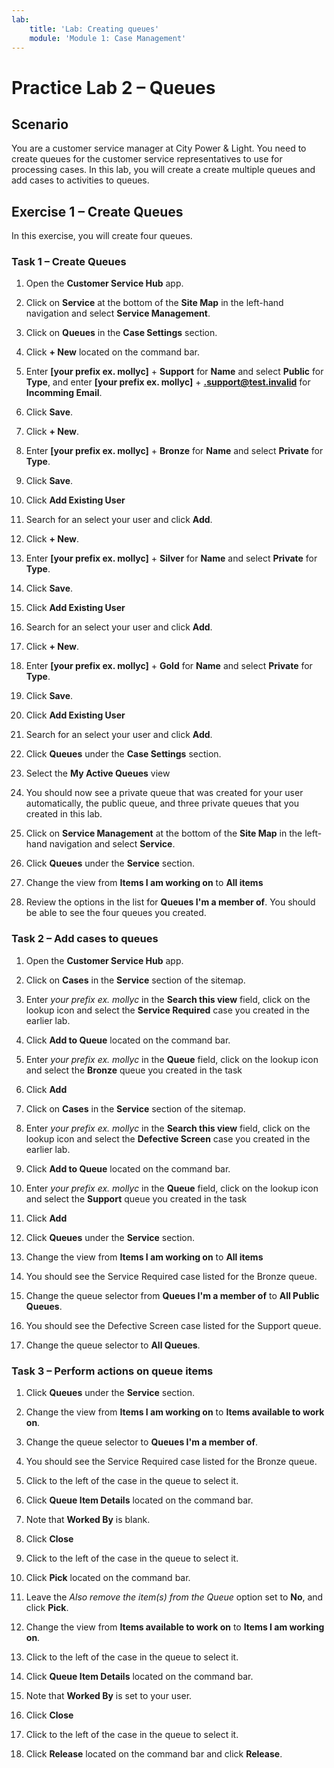```yaml
---
lab:
    title: 'Lab: Creating queues'
    module: 'Module 1: Case Management'
---
```


# Practice Lab 2 – Queues

## Scenario

You are a customer service manager at City Power & Light. You need to create queues for the customer service representatives to use for processing cases. In this lab, you will create a create multiple queues and add cases to activities to queues.

## Exercise 1 – Create Queues

In this exercise, you will create four queues.

### Task 1 – Create Queues

1.  Open the **Customer Service Hub** app.

2.  Click on **Service** at the bottom of the **Site Map** in the left-hand navigation and select **Service Management**.

2.  Click on **Queues** in the **Case Settings** section.

4.  Click **+ New** located on the command bar.

5.  Enter **[your prefix ex. mollyc]** + **Support** for **Name** and select **Public** for **Type**, and enter **[your prefix ex. mollyc]** + **.support@test.invalid** for **Incomming Email**.

6.  Click **Save**.

7.  Click **+ New**.

8.  Enter **[your prefix ex. mollyc]** + **Bronze** for **Name** and select **Private** for **Type**.

9.  Click **Save**.

10. Click **Add Existing User**

11. Search for an select your user and click **Add**.

12. Click **+ New**.

13. Enter **[your prefix ex. mollyc]** + **Silver** for **Name** and select **Private** for **Type**.

14. Click **Save**.

15. Click **Add Existing User**

16. Search for an select your user and click **Add**.

17. Click **+ New**.

18. Enter **[your prefix ex. mollyc]** + **Gold** for **Name** and select **Private** for **Type**.

19. Click **Save**.

20. Click **Add Existing User**

21. Search for an select your user and click **Add**.

22. Click **Queues** under the **Case Settings** section.

23. Select the **My Active Queues** view

24. You should now see a private queue that was created for your user automatically, the public queue, and three private queues that you created in this lab.

25. Click on **Service Management** at the bottom of the **Site Map** in the left-hand navigation and select **Service**.

26. Click **Queues** under the **Service** section.

27. Change the view from **Items I am working on** to **All items**

28. Review the options in the list for **Queues I'm a member of**. You should be able to see the four queues you created.

### Task 2 – Add cases to queues

1.  Open the **Customer Service Hub** app.

2.  Click on **Cases** in the **Service** section of the sitemap.

3.  Enter *your prefix ex. mollyc* in the **Search this view** field, click on the lookup icon and select the **Service Required** case you created in the earlier lab.

4.  Click **Add to Queue** located on the command bar.

5.  Enter *your prefix ex. mollyc* in the **Queue** field, click on the lookup icon and select the **Bronze** queue you created in the task

6.  Click **Add**

7.  Click on **Cases** in the **Service** section of the sitemap.

8.  Enter *your prefix ex. mollyc* in the **Search this view** field, click on the lookup icon and select the **Defective Screen** case you created in the earlier lab.

9.  Click **Add to Queue** located on the command bar.

10. Enter *your prefix ex. mollyc* in the **Queue** field, click on the lookup icon and select the **Support** queue you created in the task

11. Click **Add**

12. Click **Queues** under the **Service** section.

13. Change the view from **Items I am working on** to **All items**

14. You should see the Service Required case listed for the Bronze queue.

15. Change the queue selector from **Queues I'm a member of** to **All Public Queues**.

16. You should see the Defective Screen case listed for the Support queue.

17. Change the queue selector to **All Queues**.

### Task 3 – Perform actions on queue items

1.  Click **Queues** under the **Service** section.

2.  Change the view from **Items I am working on** to **Items available to work on**.

3.  Change the queue selector to **Queues I'm a member of**.

4.  You should see the Service Required case listed for the Bronze queue.

5.  Click to the left of the case in the queue to select it.

6.  Click **Queue Item Details** located on the command bar.

7.  Note that **Worked By** is blank.

8.  Click **Close**

9.  Click to the left of the case in the queue to select it.

10. Click **Pick** located on the command bar.

11. Leave the *Also remove the item(s) from the Queue* option set to **No**, and click **Pick**.

12. Change the view from **Items available to work on** to **Items I am working on**.

13. Click to the left of the case in the queue to select it.

14. Click **Queue Item Details** located on the command bar.

15. Note that **Worked By** is set to your user.

16. Click **Close**

17. Click to the left of the case in the queue to select it.

18. Click **Release** located on the command bar and click **Release**.
